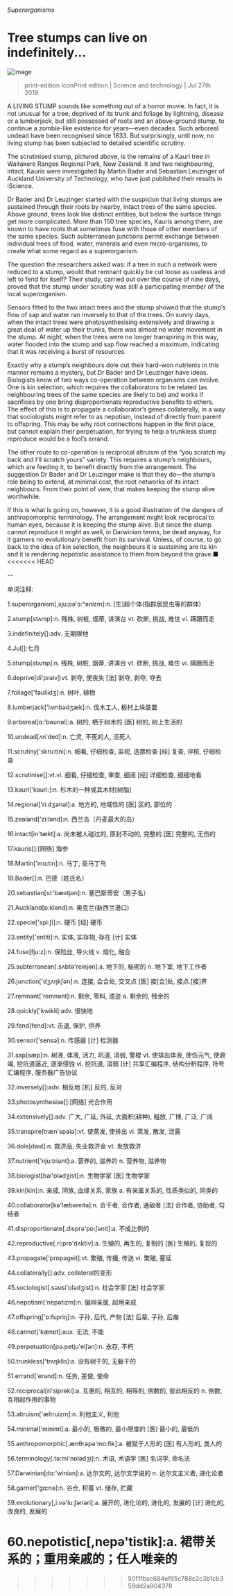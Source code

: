 ###### Superorganisms
# Tree stumps can live on indefinitely... 
![image](images/20190727_STP001_0.jpg) 
> print-edition iconPrint edition | Science and technology | Jul 27th 2019 
A LIVING STUMP sounds like something out of a horror movie. In fact, it is not unusual for a tree, deprived of its trunk and foliage by lightning, disease or a lumberjack, but still possessed of roots and an above-ground stump, to continue a zombie-like existence for years—even decades. Such arboreal undead have been recognised since 1833. But surprisingly, until now, no living stump has been subjected to detailed scientific scrutiny. 
The scrutinised stump, pictured above, is the remains of a Kauri tree in Waitakere Ranges Regional Park, New Zealand. It and two neighbouring, intact, Kauris were investigated by Martin Bader and Sebastian Leuzinger of Auckland University of Technology, who have just published their results in iScience. 
Dr Bader and Dr Leuzinger started with the suspicion that living stumps are sustained through their roots by nearby, intact trees of the same species. Above ground, trees look like distinct entities, but below the surface things get more complicated. More than 150 tree species, Kauris among them, are known to have roots that sometimes fuse with those of other members of the same species. Such subterranean junctions permit exchange between individual trees of food, water, minerals and even micro-organisms, to create what some regard as a superorganism. 
The question the researchers asked was: if a tree in such a network were reduced to a stump, would that remnant quickly be cut loose as useless and left to fend for itself? Their study, carried out over the course of nine days, proved that the stump under scrutiny was still a participating member of the local superorganism. 
Sensors fitted to the two intact trees and the stump showed that the stump’s flow of sap and water ran inversely to that of the trees. On sunny days, when the intact trees were photosynthesising extensively and drawing a great deal of water up their trunks, there was almost no water movement in the stump. At night, when the trees were no longer transpiring in this way, water flooded into the stump and sap flow reached a maximum, indicating that it was receiving a burst of resources. 
Exactly why a stump’s neighbours dole out their hard-won nutrients in this manner remains a mystery, but Dr Bader and Dr Leuzinger have ideas. Biologists know of two ways co-operation between organisms can evolve. One is kin selection, which requires the collaborators to be related (as neighbouring trees of the same species are likely to be) and works if sacrifices by one bring disproportionate reproductive benefits to others. The effect of this is to propagate a collaborator’s genes collaterally, in a way that sociologists might refer to as nepotism, instead of directly from parent to offspring. This may be why root connections happen in the first place, but cannot explain their perpetuation, for trying to help a trunkless stump reproduce would be a fool’s errand. 
The other route to co-operation is reciprocal altruism of the “you scratch my back and I’ll scratch yours” variety. This requires a stump’s neighbours, which are feeding it, to benefit directly from the arrangement. The suggestion Dr Bader and Dr Leuzinger make is that they do—the stump’s role being to extend, at minimal cost, the root networks of its intact neighbours. From their point of view, that makes keeping the stump alive worthwhile. 
If this is what is going on, however, it is a good illustration of the dangers of anthropomorphic terminology. The arrangement might look reciprocal to human eyes, because it is keeping the stump alive. But since the stump cannot reproduce it might as well, in Darwinian terms, be dead anyway, for it garners no evolutionary benefit from its survival. Unless, of course, to go back to the idea of kin selection, the neighbours it is sustaining are its kin and it is rendering nepotistic assistance to them from beyond the grave.■ 
<<<<<<< HEAD
-- 
 单词注释:
1.superorganism[,sju:pә'ɔ:^әnizm]:n. [生]超个体(指群居昆虫等的群体) 
2.stump[stʌmp]:n. 残株, 树桩, 烟蒂, 讲演台 vt. 砍断, 挑战, 难住 vi. 蹒跚而走 
3.indefinitely[]:adv. 无期限地 
4.Jul[]:七月 
5.stump[stʌmp]:n. 残株, 树桩, 烟蒂, 讲演台 vt. 砍断, 挑战, 难住 vi. 蹒跚而走 
6.deprive[di'praiv]:vt. 剥夺, 使丧失 [法] 剥夺, 剥夺, 夺去 
7.foliage['fәuliidʒ]:n. 树叶, 植物 
8.lumberjack['lʌmbәdʒæk]:n. 伐木工人, 板材上垛装置 
9.arboreal[ɑ:'bәuriәl]:a. 树的, 栖于树木的 [医] 树的, 树上生活的 
10.undead[ʌn'ded]:n. 亡灵, 不死的人, 活死人 
11.scrutiny['skru:tini]:n. 细看, 仔细检查, 监视, 选票检查 [经] 复查, 评核, 仔细检查 
12.scrutinise[]:vt.vi. 细看, 仔细检查, 审查, 细阅 [经] 详细检查, 细细地看 
13.kauri['kauri:]:n. 杉木的一种或其木材[树脂] 
14.regional['ri:dʒәnәl]:a. 地方的, 地域性的 [医] 区的, 部位的 
15.zealand['zi:lәnd]:n. 西兰岛（丹麦最大的岛） 
16.intact[in'tækt]:a. 尚未被人碰过的, 原封不动的, 完整的 [医] 完整的, 无伤的 
17.kauris[]:[网络] 海参 
18.Martin['mɑ:tin]:n. 马丁, 圣马丁鸟 
19.Bader[]:n. 巴德（姓氏名） 
20.sebastian[si:'bæstjәn]:n. 塞巴斯蒂安（男子名） 
21.Auckland[ɒ:klәnd]:n. 奥克兰(新西兰港口) 
22.specie['spi:ʃi]:n. 硬币 [经] 硬币 
23.entity['entiti]:n. 实体, 实存物, 存在 [计] 实体 
24.fuse[fju:z]:n. 保险丝, 导火线 v. 熔化, 融合 
25.subterranean[.sʌbtә'reinjәn]:a. 地下的, 秘密的 n. 地下室, 地下工作者 
26.junction['dʒʌŋkʃәn]:n. 连接, 会合处, 交叉点 [医] 接[合]处, 接点.[接]界 
27.remnant['remnәnt]:n. 剩余, 零料, 遗迹 a. 剩余的, 残余的 
28.quickly['kwikli]:adv. 很快地 
29.fend[fend]:vt. 击退, 保护, 供养 
30.sensor['sensә]:n. 传感器 [计] 检测器 
31.sap[sæp]:n. 树液, 体液, 活力, 坑道, 消弱, 警棍 vt. 使排出体液, 使伤元气, 使衰竭, 挖坑道逼近, 逐渐侵蚀 vi. 挖坑道, 消弱 [计] 共享汇编程序, 结构分析程序, 符号汇编程序, 服务器广告协议 
32.inversely[]:adv. 相反地 [机] 反的, 反对 
33.photosynthesise[]:[网络] 光合作用 
34.extensively[]:adv. 广大, 广延, 外延, 大面积(耕种), 粗放, 广博, 广泛, 广阔 
35.transpire[træn'spaiә]:vt. 使蒸发, 使排出 vi. 蒸发, 散发, 泄露 
36.dole[dәul]:n. 救济品, 失业救济金 vt. 发放救济 
37.nutrient['nju:triәnt]:a. 营养的, 滋养的 n. 营养物, 滋养物 
38.biologist[bai'ɒlәdʒist]:n. 生物学家 [医] 生物学家 
39.kin[kin]:n. 亲戚, 同族, 血缘关系, 家族 a. 有亲属关系的, 性质类似的, 同类的 
40.collaborator[kә'læbәreitә]:n. 合干者, 合作者, 通敌者 [法] 合作者, 协助者, 勾结者 
41.disproportionate[.disprә'pɒ:ʃәnit]:a. 不成比例的 
42.reproductive[.ri:prә'dʌktiv]:a. 生殖的, 再生的, 复制的 [医] 生殖的, 复现的 
43.propagate['prɒpәgeit]:vt. 繁殖, 传播, 传送 vi. 繁殖, 蔓延 
44.collaterally[]:adv. collateral的变形 
45.sociologist[.sәusi'ɒlәdʒist]:n. 社会学家 [法] 社会学家 
46.nepotism['nepәtizm]:n. 偏袒亲属, 起用亲戚 
47.offspring['ɒ:fspriŋ]:n. 子孙, 后代, 产物 [法] 后辈, 子孙, 后裔 
48.cannot['kænɒt]:aux. 无法, 不能 
49.perpetuation[pә.petju'eiʃәn]:n. 永存, 不朽 
50.trunkless['trʌŋklis]:a. 没有树干的, 无躯干的 
51.errand['erәnd]:n. 任务, 差使, 使命 
52.reciprocal[ri'siprәkl]:a. 互惠的, 相互的, 相等的, 倒数的, 彼此相反的 n. 倒数, 互相起作用的事物 
53.altruism['æltruizm]:n. 利他主义, 利他 
54.minimal['miniml]:a. 最小的, 极微的, 最小限度的 [医] 最小的, 最低的 
55.anthropomorphic[.ænθrәpә'mɒ:fik]:a. 被赋于人形的 [医] 有人形的, 类人的 
56.terminology[.tә:mi'nɒlәdʒi]:n. 术语, 术语学 [医] 名词学, 命名法 
57.Darwinian[dɑ:'winiәn]:a. 达尔文的, 达尔文学说的 n. 达尔文主义者, 进化论者 
58.garner['gɑ:nә]:n. 谷仓, 积蓄 vt. 储存, 贮藏 
59.evolutionary[,i:vә'lu:ʃәnәri]:a. 展开的, 进化论的, 进化的, 发展的 [计] 进化的, 改良的, 发展的 
60.nepotistic[,nepə'tistik]:a. 裙带关系的；重用亲戚的；任人唯亲的 
=======
>>>>>>> 50f1fbac684ef65c788c2c3b1cb359dd2a904378
